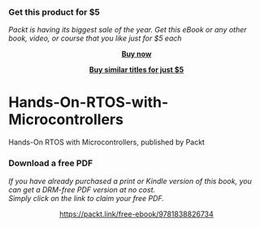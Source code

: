 
### Get this product for $5

<i>Packt is having its biggest sale of the year. Get this eBook or any other book, video, or course that you like just for $5 each</i>


<b><p align='center'>[Buy now](https://packt.link/9781838826734)</p></b>


<b><p align='center'>[Buy similar titles for just $5](https://subscription.packtpub.com/search)</p></b>


# Hands-On-RTOS-with-Microcontrollers
 Hands-On RTOS with Microcontrollers, published by Packt
### Download a free PDF

 <i>If you have already purchased a print or Kindle version of this book, you can get a DRM-free PDF version at no cost.<br>Simply click on the link to claim your free PDF.</i>
<p align="center"> <a href="https://packt.link/free-ebook/9781838826734">https://packt.link/free-ebook/9781838826734 </a> </p>